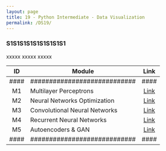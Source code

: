 ```yaml
---
layout: page
title: 19 - Python Intermediate - Data Visualization
permalink: /DS19/
---
```


<h3>S1S1S1S1S1S1S1S1S1</h3>

xxxxx xxxxx xxxxx

| ID | Module                     |Link|
|:--:|----------------------------|:--:|
|####|############################|####|
| M1 | Multilayer Perceptrons       |[Link](/03-MSDS-Courses/DS15/M1/)|
| M2 | Neural Networks Optimization |[Link](/03-MSDS-Courses/DS15/M2/)|
| M3 | Convolutional Neural Networks|[Link](/03-MSDS-Courses/DS15/M3/)|
| M4 | Recurrent Neural Networks    |[Link](/03-MSDS-Courses/DS15/M4/)|
| M5 | Autoencoders & GAN           |[Link](/03-MSDS-Courses/DS15/M5/)|
|####|############################|####|

